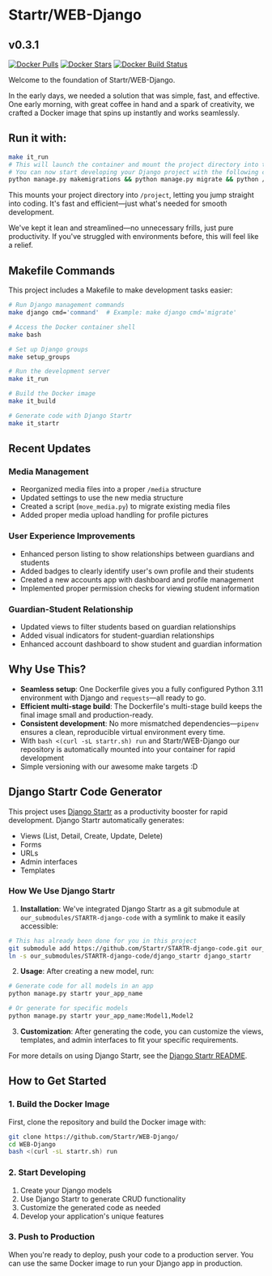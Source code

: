 # Startr/WEB-Django

## v0.3.1

[![Docker Pulls](https://img.shields.io/docker/pulls/startr/web-django.svg)](https://hub.docker.com/r/startr/web-django)
[![Docker Stars](https://img.shields.io/docker/stars/startr/web-django.svg)](https://hub.docker.com/r/startr/web-django)
[![Docker Build Status](https://img.shields.io/docker/cloud/build/startr/web-django.svg)](https://hub.docker.com/r/startr/web-django)

Welcome to the foundation of Startr/WEB-Django.

In the early days, we needed a solution that was simple, fast, and effective. One early morning, with great coffee in hand and a spark of creativity, we crafted a Docker image that spins up instantly and works seamlessly.

## Run it with:

```bash
make it_run
# This will launch the container and mount the project directory into the container
# You can now start developing your Django project with the following command
python manage.py makemigrations && python manage.py migrate && python /project/our_site/manage.py runserver 0.0.0.0:8080
```

This mounts your project directory into `/project`, letting you jump straight into coding. It's fast and efficient—just what's needed for smooth development.

We've kept it lean and streamlined—no unnecessary frills, just pure productivity. If you've struggled with environments before, this will feel like a relief.

## Makefile Commands

This project includes a Makefile to make development tasks easier:

```bash
# Run Django management commands
make django cmd='command'  # Example: make django cmd='migrate'

# Access the Docker container shell
make bash

# Set up Django groups
make setup_groups

# Run the development server
make it_run

# Build the Docker image
make it_build

# Generate code with Django Startr
make it_startr
```

## Recent Updates

### Media Management
- Reorganized media files into a proper `/media` structure
- Updated settings to use the new media structure
- Created a script (`move_media.py`) to migrate existing media files
- Added proper media upload handling for profile pictures

### User Experience Improvements
- Enhanced person listing to show relationships between guardians and students
- Added badges to clearly identify user's own profile and their students
- Created a new accounts app with dashboard and profile management
- Implemented proper permission checks for viewing student information

### Guardian-Student Relationship
- Updated views to filter students based on guardian relationships
- Added visual indicators for student-guardian relationships
- Enhanced account dashboard to show student and guardian information

## Why Use This?

- **Seamless setup**: One Dockerfile gives you a fully configured Python 3.11 environment with Django and `requests`—all ready to go.
- **Efficient multi-stage build**: The Dockerfile's multi-stage build keeps the final image small and production-ready.
- **Consistent development**: No more mismatched dependencies—`pipenv` ensures a clean, reproducible virtual environment every time.
- With `bash <(curl -sL startr.sh) run` and Startr/WEB-Django our
  repository is automatically mounted into your container for rapid
  development
- Simple versioning with our awesome make targets :D

## Django Startr Code Generator

This project uses [Django Startr](our_submodules/STARTR-django-code) as a productivity booster for rapid development. Django Startr automatically generates:

- Views (List, Detail, Create, Update, Delete)
- Forms
- URLs
- Admin interfaces
- Templates

### How We Use Django Startr

1. **Installation**: We've integrated Django Startr as a git submodule at `our_submodules/STARTR-django-code` with a symlink to make it easily accessible:

```bash
# This has already been done for you in this project
git submodule add https://github.com/Startr/STARTR-django-code.git our_submodules/STARTR-django-code
ln -s our_submodules/STARTR-django-code/django_startr django_startr
```

2. **Usage**: After creating a new model, run:

```bash
# Generate code for all models in an app
python manage.py startr your_app_name

# Or generate for specific models
python manage.py startr your_app_name:Model1,Model2
```

3. **Customization**: After generating the code, you can customize the views, templates, and admin interfaces to fit your specific requirements.

For more details on using Django Startr, see the [Django Startr README](our_submodules/STARTR-django-code/README.md).

## How to Get Started

### 1. Build the Docker Image

First, clone the repository and build the Docker image with:

```sh
git clone https://github.com/Startr/WEB-Django/
cd WEB-Django
bash <(curl -sL startr.sh) run
```

### 2. Start Developing

1. Create your Django models
2. Use Django Startr to generate CRUD functionality
3. Customize the generated code as needed
4. Develop your application's unique features

### 3. Push to Production

When you're ready to deploy, push your code to a production server. You can use the same Docker image to run your Django app in production.

